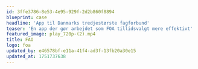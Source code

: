 ```yaml
---
id: 3ffe3786-8e53-4e95-929f-2d2b860f8894
blueprint: case
headline: 'App til Danmarks tredjestørste fagforbund'
teaser: 'En app der gør arbejdet som FOA tillidsvalgt mere effektivt'
featured_image: play_720p-(2).mp4
title: FAO
logo: foa
updated_by: e46578bf-e11a-41f4-ad3f-13fb20a30e15
updated_at: 1751737638
---
```

